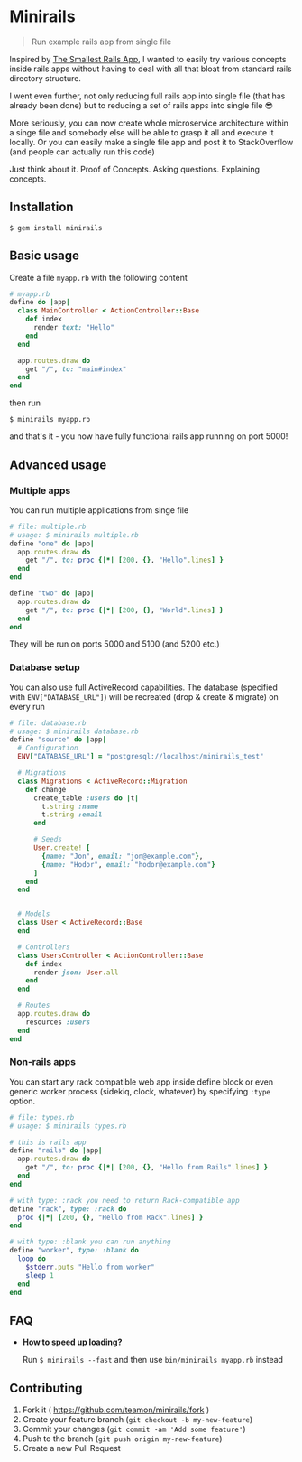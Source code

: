 # Minirails

> Run example rails app from single file

Inspired by [The Smallest Rails App](http://thesmallestrailsapp.com/), I wanted to easily try various concepts inside rails apps without having to deal with all that bloat from standard rails directory structure.

I went even further, not only reducing full rails app into single file (that has already been done) but to reducing a set of rails apps into single file :sunglasses:

More seriously, you can now create whole microservice architecture within a singe file and somebody else will be able to grasp it all and execute it locally. Or you can easily make a single file app and post it to StackOverflow (and people can actually run this code)

Just think about it. Proof of Concepts. Asking questions. Explaining concepts.

## Installation

```
$ gem install minirails
```

## Basic usage

Create a file `myapp.rb` with the following content

```ruby
# myapp.rb
define do |app|
  class MainController < ActionController::Base
    def index
      render text: "Hello"
    end
  end

  app.routes.draw do
    get "/", to: "main#index"
  end
end
```

then run
```
$ minirails myapp.rb
```

and that's it - you now have fully functional rails app running on port 5000!

## Advanced usage

### Multiple apps

You can run multiple applications from singe file

```ruby
# file: multiple.rb
# usage: $ minirails multiple.rb
define "one" do |app|
  app.routes.draw do
    get "/", to: proc {|*| [200, {}, "Hello".lines] }
  end
end

define "two" do |app|
  app.routes.draw do
    get "/", to: proc {|*| [200, {}, "World".lines] }
  end
end
```

They will be run on ports 5000 and 5100 (and 5200 etc.)

### Database setup

You can also use full ActiveRecord capabilities.
The database (specified with `ENV["DATABASE_URL"]`) will be recreated (drop & create & migrate) on every run

```ruby
# file: database.rb
# usage: $ minirails database.rb
define "source" do |app|
  # Configuration
  ENV["DATABASE_URL"] = "postgresql://localhost/minirails_test"

  # Migrations
  class Migrations < ActiveRecord::Migration
    def change
      create_table :users do |t|
        t.string :name
        t.string :email
      end

      # Seeds
      User.create! [
        {name: "Jon", email: "jon@example.com"},
        {name: "Hodor", email: "hodor@example.com"}
      ]
    end
  end


  # Models
  class User < ActiveRecord::Base
  end

  # Controllers
  class UsersController < ActionController::Base
    def index
      render json: User.all
    end
  end

  # Routes
  app.routes.draw do
    resources :users
  end
end
```


### Non-rails apps

You can start any rack compatible web app inside define block
or even generic worker process (sidekiq, clock, whatever)
by specifying `:type` option.

```ruby
# file: types.rb
# usage: $ minirails types.rb

# this is rails app
define "rails" do |app|
  app.routes.draw do
    get "/", to: proc {|*| [200, {}, "Hello from Rails".lines] }
  end
end

# with type: :rack you need to return Rack-compatible app
define "rack", type: :rack do
  proc {|*| [200, {}, "Hello from Rack".lines] }
end

# with type: :blank you can run anything
define "worker", type: :blank do
  loop do
    $stderr.puts "Hello from worker"
    sleep 1
  end
end
```

## FAQ

- **How to speed up loading?**

  Run `$ minirails --fast` and then use `bin/minirails myapp.rb` instead


## Contributing

1. Fork it ( https://github.com/teamon/minirails/fork )
2. Create your feature branch (`git checkout -b my-new-feature`)
3. Commit your changes (`git commit -am 'Add some feature'`)
4. Push to the branch (`git push origin my-new-feature`)
5. Create a new Pull Request
